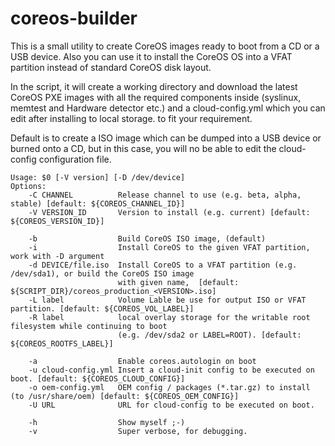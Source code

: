 # coreos-builder

This is a small utility to create CoreOS images ready to boot from a CD or a USB device. Also you can use it to install the CoreOS OS into a VFAT partition instead of standard CoreOS disk layout.

In the script, it will create a working directory and download the latest CoreOS PXE images with all the required components inside (syslinux, memtest and Hardware detector etc.) and a cloud-config.yml which you can edit after installing to local storage. to fit your requirement.

Default is to create a ISO image which can be dumped into a USB device or burned onto a CD, but in this case, you will no be able to edit the cloud-config configuration file.



```
Usage: $0 [-V version] [-D /dev/device]
Options:
    -C CHANNEL          Release channel to use (e.g. beta, alpha, stable) [default: ${COREOS_CHANNEL_ID}]
    -V VERSION_ID       Version to install (e.g. current) [default: ${COREOS_VERSION_ID}]

    -b                  Build CoreOS ISO image, (default)
    -i                  Install CoreOS to the given VFAT partition, work with -D argument
    -d DEVICE/file.iso  Install CoreOS to a VFAT partition (e.g. /dev/sda1), or build the CoreOS ISO image
                        with given name,  [default: ${SCRIPT_DIR}/coreos_production_<VERSION>.iso]
    -L label            Volume Lable be use for output ISO or VFAT partition. [default: ${COREOS_VOL_LABEL}]
    -R label            local overlay storage for the writable root filesystem while continuing to boot 
                        (e.g. /dev/sda2 or LABEL=ROOT). [default: ${COREOS_ROOTFS_LABEL}]

    -a                  Enable coreos.autologin on boot
    -u cloud-config.yml Insert a cloud-init config to be executed on boot. [default: ${COREOS_CLOUD_CONFIG}]
    -o oem-config.yml   OEM config / packages (*.tar.gz) to install (to /usr/share/oem) [default: ${COREOS_OEM_CONFIG}]
    -U URL              URL for cloud-config to be executed on boot.

    -h                  Show myself ;-)
    -v                  Super verbose, for debugging.
```
